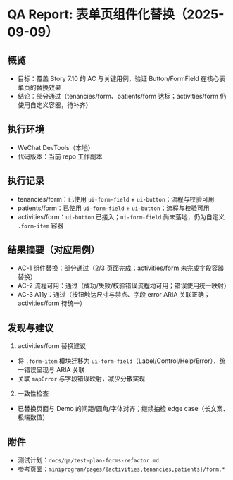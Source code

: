 # QA Report: 表单页组件化替换（2025-09-09）

## 概览
- 目标：覆盖 Story 7.10 的 AC 与关键用例，验证 Button/FormField 在核心表单页的替换效果
- 结论：部分通过（tenancies/form、patients/form 达标；activities/form 仍使用自定义容器，待补齐）

## 执行环境
- WeChat DevTools（本地）
- 代码版本：当前 repo 工作副本

## 执行记录
- tenancies/form：已使用 `ui-form-field` + `ui-button`；流程与校验可用
- patients/form：已使用 `ui-form-field` + `ui-button`；流程与校验可用
- activities/form：`ui-button` 已接入；`ui-form-field` 尚未落地，仍为自定义 `.form-item` 容器

## 结果摘要（对应用例）
- AC-1 组件替换：部分通过（2/3 页面完成；activities/form 未完成字段容器替换）
- AC-2 流程可用：通过（成功/失败/校验错误流程均可用；错误使用统一映射）
- AC-3 A11y：通过（按钮触达尺寸与禁点、字段 error ARIA 关联正确；activities/form 待统一）

## 发现与建议
1) activities/form 替换建议
- 将 `.form-item` 模块迁移为 `ui-form-field`（Label/Control/Help/Error），统一错误呈现与 ARIA 关联
- 关联 `mapError` 与字段错误映射，减少分散实现

2) 一致性检查
- 已替换页面与 Demo 的间距/圆角/字体对齐；继续抽检 edge case（长文案、极端数值）

## 附件
- 测试计划：`docs/qa/test-plan-forms-refactor.md`
- 参考页面：`miniprogram/pages/{activities,tenancies,patients}/form.*`

